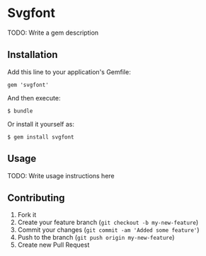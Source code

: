 # Svgfont

TODO: Write a gem description

## Installation

Add this line to your application's Gemfile:

    gem 'svgfont'

And then execute:

    $ bundle

Or install it yourself as:

    $ gem install svgfont

## Usage

TODO: Write usage instructions here

## Contributing

1. Fork it
2. Create your feature branch (`git checkout -b my-new-feature`)
3. Commit your changes (`git commit -am 'Added some feature'`)
4. Push to the branch (`git push origin my-new-feature`)
5. Create new Pull Request
